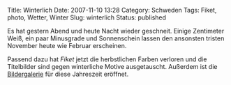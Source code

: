 Title: Winterlich
Date: 2007-11-10 13:28
Category: Schweden
Tags: Fiket, photo, Wetter, Winter
Slug: winterlich
Status: published

Es hat gestern Abend und heute Nacht wieder geschneit. Einige Zentimeter
Weiß, ein paar Minusgrade und Sonnenschein lassen den ansonsten tristen
November heute wie Februar erscheinen.

Passend dazu hat *Fiket* jetzt die herbstlichen Farben verloren und die
Titelbilder sind gegen winterliche Motive ausgetauscht. Außerdem ist die
[Bildergalerie](http://thomasmarquart.net/gallery/winter07-08/) für
diese Jahreszeit eröffnet.

